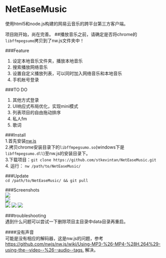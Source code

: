 # NetEaseMusic  

使用html5和node.js构建的网易云音乐的跨平台第三方客户端。

项目刚开始，尚在完善。
##播放音乐之前，请确定是否将chrome的`libffmpegsumo`拷贝到了nw.js文件夹中！

###Feature  
1. 设定本地音乐文件夹，播放本地音乐
2. 搜索播放网络音乐
3. 设置自定义播放列表，可以同时加入网络音乐和本地音乐
4. 手机帐号登录

###TO DO    
1. 其他方式登录  
2. UI响应式布局优化，实现mini模式  
3. 列表项目的自由拖动排序    
3. 私人fm  
4. 歌词  

###Install  
1.首先安装[nw.js](https://github.com/nwjs/nw.js)  
2.拷贝chrome安装目录下的`libffmpegsumo.so`(windows下是`libffmpegsumo.dll`)至nw.js的安装目录下。        
3.下载项目：`git clone https://github.com/stkevintan/NetEaseMusic.git`    
4. 运行： `nw /path/to/NetEaseMusic/`  

###Update  
`cd /path/to/NetEaseMusic/ && git pull`  

###Screenshots    
<img src="http://7xiyak.com1.z0.glb.clouddn.com/s10.png" />  
<img src="http://7xiyak.com1.z0.glb.clouddn.com/s11.png" />  
<img src="http://7xiyak.com1.z0.glb.clouddn.com/s12.png" />
<img src="http://7xiyak.com1.z0.glb.clouddn.com/s14.png" />
<img src="http://7xiyak.com1.z0.glb.clouddn.com/s15.png" />

###troubleshooting  
遇到什么问题可以尝试一下删除项目主目录中data目录再重启。  

####没有声音  
可能是没有相应的解码器，这是nw.js的问题，参考 <https://github.com/nwjs/nw.js/wiki/Using-MP3-%26-MP4-%28H.264%29-using-the--video--%26--audio--tags.> 解决。  

